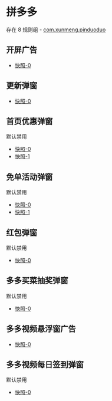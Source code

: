 # 拼多多

存在 8 规则组 - [com.xunmeng.pinduoduo](/src/apps/com.xunmeng.pinduoduo.ts)

## 开屏广告

- [快照-0](https://gkd-kit.songe.li/import/12799632)

## 更新弹窗

- [快照-0](https://gkd-kit.gitee.io/import/12642017)

## 首页优惠弹窗

默认禁用

- [快照-0](https://gkd-kit.gitee.io/import/12642015)
- [快照-1](https://gkd-kit.gitee.io/import/12642019)

## 免单活动弹窗

默认禁用

- [快照-0](https://gkd-kit.gitee.io/import/12642032)
- [快照-1](https://gkd-kit.gitee.io/import/12642038)

## 红包弹窗

默认禁用

- [快照-0](https://gkd-kit.gitee.io/import/12642023)

## 多多买菜抽奖弹窗

默认禁用

- [快照-0](https://gkd-kit.gitee.io/import/12642053)

## 多多视频悬浮窗广告

- [快照-0](https://gkd-kit.gitee.io/import/12642058)

## 多多视频每日签到弹窗

默认禁用

- [快照-0](https://gkd-kit.gitee.io/import/12700615)

